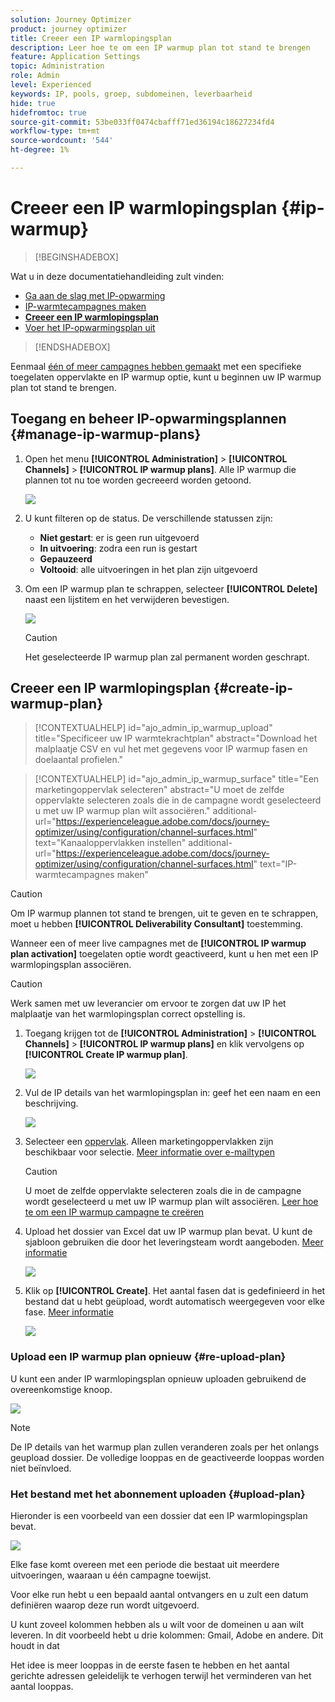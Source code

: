```yaml
---
solution: Journey Optimizer
product: journey optimizer
title: Creeer een IP warmlopingsplan
description: Leer hoe te om een IP warmup plan tot stand te brengen
feature: Application Settings
topic: Administration
role: Admin
level: Experienced
keywords: IP, pools, groep, subdomeinen, leverbaarheid
hide: true
hidefromtoc: true
source-git-commit: 53be033ff0474cbafff71ed36194c18627234fd4
workflow-type: tm+mt
source-wordcount: '544'
ht-degree: 1%

---
```


# Creeer een IP warmlopingsplan {#ip-warmup}

>[!BEGINSHADEBOX]

Wat u in deze documentatiehandleiding zult vinden:

* [Ga aan de slag met IP-opwarming](ip-warmup-gs.md)
* [IP-warmtecampagnes maken](ip-warmup-campaign.md)
* **[Creeer een IP warmlopingsplan](ip-warmup-plan.md)**
* [Voer het IP-opwarmingsplan uit](ip-warmup-running.md)

>[!ENDSHADEBOX]

Eenmaal [één of meer campagnes hebben gemaakt](ip-warmup-campaign.md) met een specifieke toegelaten oppervlakte en IP warmup optie, kunt u beginnen uw IP warmup plan tot stand te brengen.

## Toegang en beheer IP-opwarmingsplannen {#manage-ip-warmup-plans}

1. Open het menu **[!UICONTROL Administration]** > **[!UICONTROL Channels]** > **[!UICONTROL IP warmup plans]**. Alle IP warmup die plannen tot nu toe worden gecreeerd worden getoond.

   ![](assets/ip-warmup-filter-list.png)

1. U kunt filteren op de status. De verschillende statussen zijn:

   * **Niet gestart**: er is geen run uitgevoerd
   * **In uitvoering**: zodra een run is gestart <!--or is done?-->
   * **Gepauzeerd**
   * **Voltooid**: alle uitvoeringen in het plan zijn uitgevoerd

1. Om een IP warmup plan te schrappen, selecteer **[!UICONTROL Delete]** naast een lijstitem en het verwijderen bevestigen.

   ![](assets/ip-warmup-delete-plan.png)

   >[!CAUTION]
   >
   >Het geselecteerde IP warmup plan zal permanent worden geschrapt.

## Creeer een IP warmlopingsplan {#create-ip-warmup-plan}

>[!CONTEXTUALHELP]
>id="ajo_admin_ip_warmup_upload"
>title="Specificeer uw IP warmtekrachtplan"
>abstract="Download het malplaatje CSV en vul het met gegevens voor IP warmup fasen en doelaantal profielen."

>[!CONTEXTUALHELP]
>id="ajo_admin_ip_warmup_surface"
>title="Een marketingoppervlak selecteren"
>abstract="U moet de zelfde oppervlakte selecteren zoals die in de campagne wordt geselecteerd u met uw IP warmup plan wilt associëren."
>additional-url="https://experienceleague.adobe.com/docs/journey-optimizer/using/configuration/channel-surfaces.html" text="Kanaaloppervlakken instellen"
>additional-url="https://experienceleague.adobe.com/docs/journey-optimizer/using/configuration/channel-surfaces.html" text="IP-warmtecampagnes maken"

>[!CAUTION]
>
>Om IP warmup plannen tot stand te brengen, uit te geven en te schrappen, moet u hebben **[!UICONTROL Deliverability Consultant]** toestemming.
<!--Learn more on managing [!DNL Journey Optimizer] users' access rights in [this section](../administration/permissions-overview.md).-->

Wanneer een of meer live campagnes met de **[!UICONTROL IP warmup plan activation]** toegelaten optie wordt geactiveerd, kunt u hen met een IP warmlopingsplan associëren.

>[!CAUTION]
>
>Werk samen met uw leverancier om ervoor te zorgen dat uw IP het malplaatje van het warmlopingsplan correct opstelling is. <!--TBC-->

1. Toegang krijgen tot de **[!UICONTROL Administration]** > **[!UICONTROL Channels]** > **[!UICONTROL IP warmup plans]** en klik vervolgens op **[!UICONTROL Create IP warmup plan]**.

   ![](assets/ip-warmup-create-plan.png)

1. Vul de IP details van het warmlopingsplan in: geef het een naam en een beschrijving.

   ![](assets/ip-warmup-plan-details.png)

1. Selecteer een [oppervlak](channel-surfaces.md). Alleen marketingoppervlakken zijn beschikbaar voor selectie. [Meer informatie over e-mailtypen](../email/email-settings.md#email-type)

   >[!CAUTION]
   >
   >U moet de zelfde oppervlakte selecteren zoals die in de campagne wordt geselecteerd u met uw IP warmup plan wilt associëren. [Leer hoe te om een IP warmup campagne te creëren](#create-ip-warmup-campaign)

1. Upload het dossier van Excel dat uw IP warmup plan bevat<!--which formats are allowed?-->. U kunt de sjabloon gebruiken die door het leveringsteam wordt aangeboden.<!--TBC?--> [Meer informatie](#upload-plan)
   <!--
    You can also download the Excel template from the [!DNL Journey Optimizer] user interface and upload it after filling it with the IP warmup details.-->

   ![](assets/ip-warmup-upload-success.png)

1. Klik op **[!UICONTROL Create]**. Het aantal fasen dat is gedefinieerd in het bestand dat u hebt geüpload, wordt automatisch weergegeven voor elke fase. [Meer informatie](#upload-plan)

   ![](assets/ip-warmup-plan-phases.png)

### Upload een IP warmup plan opnieuw {#re-upload-plan}

U kunt een ander IP warmlopingsplan opnieuw uploaden gebruikend de overeenkomstige knoop.

![](assets/ip-warmup-re-upload-plan.png)

>[!NOTE]
>
>De IP details van het warmup plan zullen veranderen zoals per het onlangs geupload dossier. De volledige looppas en de geactiveerde looppas worden niet beïnvloed.

### Het bestand met het abonnement uploaden {#upload-plan}

Hieronder is een voorbeeld van een dossier dat een IP warmlopingsplan bevat.

![](assets/ip-warmup-sample-file.png)

Elke fase komt overeen met een periode die bestaat uit meerdere uitvoeringen, waaraan u één campagne toewijst.

Voor elke run hebt u een bepaald aantal ontvangers en u zult een datum definiëren waarop deze run wordt uitgevoerd.

U kunt zoveel kolommen hebben als u wilt voor de domeinen u aan wilt leveren. In dit voorbeeld hebt u drie kolommen: Gmail, Adobe en andere. Dit houdt in dat

Het idee is meer looppas in de eerste fasen te hebben en het aantal gerichte adressen geleidelijk te verhogen terwijl het verminderen van het aantal looppas.
